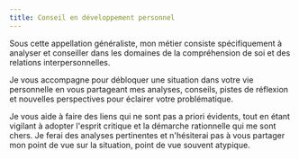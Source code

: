 ```yaml
---
title: Conseil en développement personnel
---
```


Sous cette appellation généraliste, mon métier consiste spécifiquement à analyser et conseiller dans les domaines de la compréhension de soi et des relations interpersonnelles.

Je vous accompagne pour débloquer une situation dans votre vie personnelle en vous partageant mes analyses, conseils, pistes de réflexion et nouvelles perspectives pour éclairer votre problématique.

Je vous aide à faire des liens qui ne sont pas a priori évidents, tout en étant vigilant à adopter l'esprit critique et la démarche rationnelle qui me sont chers. Je ferai des analyses pertinentes et n'hésiterai pas à vous partager mon point de vue sur la situation, point de vue souvent atypique.
